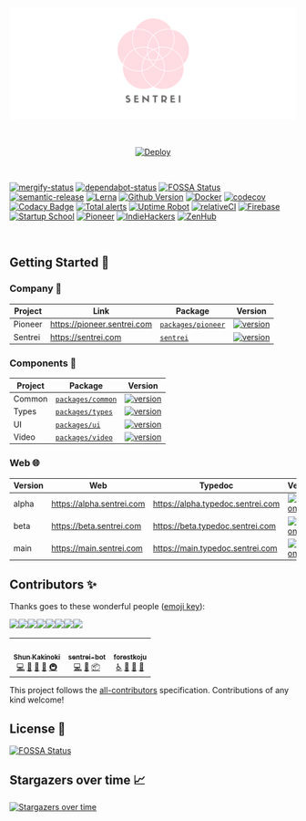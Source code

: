 <p align="center">
  <img src="assets/banner.png">
</p>

<br>

<p align="center">
    <a
      href="https://vercel.com/import/project?template=https://github.com/sentrei/sentrei"
    >
      <img src="https://vercel.com/button" alt="Deploy" />
    </a>
    <!-- <a><img src="assets/apple-store-badge.svg" width="300"></img></a>
    <a><img src="assets/google-play-badge.png" width="300"></img></a> -->
</p>

<br>

[![mergify-status](https://img.shields.io/endpoint.svg?url=https://gh.mergify.io/badges/sentrei/sentrei)](https://dashboard.mergify.io/installation/7539741/repositories)
[![dependabot-status](https://badgen.net/badge/Dependabot/enabled/green?icon=dependabot)](https://github.com/sentrei/sentrei/network/updates)
[![FOSSA Status](https://app.fossa.com/api/projects/custom%2B15457%2Fgithub.com%2Fsentrei%2Fsentrei.svg?type=shield)](https://app.fossa.com/projects/custom%2B15457%2Fgithub.com%2Fsentrei%2Fsentrei?ref=badge_shield)
[![semantic-release](https://img.shields.io/badge/%20%20%F0%9F%93%A6%F0%9F%9A%80-semantic--release-e10079.svg)](https://github.com/semantic-release/semantic-release)
[![Lerna](https://img.shields.io/badge/maintained%20with-lerna-cc00ff.svg)](https://lerna.js.org/)
[![Github Version](https://img.shields.io/github/v/tag/sentrei/sentrei)](https://github.com/sentrei/sentrei/releases)
[![Docker](https://img.shields.io/docker/pulls/sentrei/sentrei.svg)](https://hub.docker.com/repository/docker/sentrei/sentrei)
[![codecov](https://codecov.io/gh/sentrei/sentrei/branch/main/graph/badge.svg)](https://codecov.io/gh/sentrei/sentrei)
[![Codacy Badge](https://api.codacy.com/project/badge/Grade/33af9b285c934b3fa958d85c6638aefb)](https://www.codacy.com/gh/sentrei/sentrei?utm_source=github.com&utm_medium=referral&utm_content=sentrei/sentrei&utm_campaign=Badge_Grade)
[![Total alerts](https://img.shields.io/lgtm/alerts/g/sentrei/sentrei.svg?logo=lgtm&logoWidth=18)](https://lgtm.com/projects/g/sentrei/sentrei/alerts/)
[![Uptime Robot](https://img.shields.io/uptimerobot/ratio/m784815116-8a053f04f101965fe947849c)](https://uptimerobot.com/dashboard#784815116)
[![relativeCI](https://badges.relative-ci.com/badges/C976Uvwm2P3DB7ZwroUw?branch=main)](https://app.relative-ci.com/projects/C976Uvwm2P3DB7ZwroUw)
[![Firebase](https://img.shields.io/badge/developed%20with-firebase-green)](https://console.firebase.google.com/project/sentrei-main)
[![Startup School](https://img.shields.io/badge/see%20me%20on-Startup%20School-orange)](https://www.startupschool.org/companies/sentrei)
[![Pioneer](https://img.shields.io/badge/competing%20on-pioneer.app-yellow)](https://pioneer.app/join/shunkakinoki)
[![IndieHackers](https://img.shields.io/badge/look%20on-Indie%20Hackers-blue)](https://www.indiehackers.com/product/sentrei)
[![ZenHub](https://img.shields.io/badge/managed_with-ZenHub-5e60ba)](https://app.zenhub.com/workspace/o/sentrei/sentrei/boards)

<br>

## Getting Started 🚀

### Company 🏢

<!-- prettier-ignore-start -->
| Project | Link | Package | Version |
| ------- | ---- | ------- | ------- |
| Pioneer | https://pioneer.sentrei.com | [`packages/pioneer`](packages/pioneer) | [![version](https://img.shields.io/npm/v/@sentrei/pioneer/latest.svg?color=success)](https://www.npmjs.com/package/@sentrei/sentrei) |
| Sentrei | https://sentrei.com | [`sentrei`](package.json) | [![version](https://img.shields.io/npm/v/sentrei/latest.svg?color=success)](https://www.npmjs.com/package/sentrei) |
<!-- prettier-ignore-end -->

### Components 🧰

<!-- prettier-ignore-start -->
| Project | Package | Version |
| ------- | ------- | ------- |
| Common | [`packages/common`](packages/common) | [![version](https://img.shields.io/npm/v/@sentrei/common/latest.svg?color=success)](https://www.npmjs.com/package/@sentrei/common) |
| Types | [`packages/types`](packages/@types) | [![version](https://img.shields.io/npm/v/@sentrei/types/latest.svg?color=success)](https://www.npmjs.com/package/@sentrei/types) |
| UI | [`packages/ui`](packages/ui) | [![version](https://img.shields.io/npm/v/@sentrei/ui/latest.svg?color=success)](https://www.npmjs.com/package/@sentrei/ui) |
| Video | [`packages/video`](packages/video) | [![version](https://img.shields.io/npm/v/@sentrei/video/latest.svg?color=success)](https://www.npmjs.com/package/@sentrei/video) |
<!-- prettier-ignore-end -->

### Web 🌐

<!-- prettier-ignore-start -->
| Version | Web | Typedoc | Version |
| ------- | --- | ------- | ------- |
| alpha | https://alpha.sentrei.com | https://alpha.typedoc.sentrei.com | [![version](https://img.shields.io/npm/v/@sentrei/web/alpha.svg?color=red)](https://www.npmjs.com/package/@sentrei/web) |
| beta | https://beta.sentrei.com | https://beta.typedoc.sentrei.com | [![version](https://img.shields.io/npm/v/@sentrei/web/beta.svg?color=blue)](https://www.npmjs.com/package/@sentrei/web) |
| main | https://main.sentrei.com | https://main.typedoc.sentrei.com | [![version](https://img.shields.io/npm/v/@sentrei/web/latest.svg?color=success)](https://www.npmjs.com/package/@sentrei/web) |
<!-- prettier-ignore-end -->

## Contributors ✨

Thanks goes to these wonderful people ([emoji key](https://allcontributors.org/docs/en/emoji-key)):

[![](https://sourcerer.io/fame/shunkakinoki/sentrei/sentrei/images/0)](https://sourcerer.io/fame/shunkakinoki/sentrei/sentrei/links/0)[![](https://sourcerer.io/fame/shunkakinoki/sentrei/sentrei/images/1)](https://sourcerer.io/fame/shunkakinoki/sentrei/sentrei/links/1)[![](https://sourcerer.io/fame/shunkakinoki/sentrei/sentrei/images/2)](https://sourcerer.io/fame/shunkakinoki/sentrei/sentrei/links/2)[![](https://sourcerer.io/fame/shunkakinoki/sentrei/sentrei/images/3)](https://sourcerer.io/fame/shunkakinoki/sentrei/sentrei/links/3)[![](https://sourcerer.io/fame/shunkakinoki/sentrei/sentrei/images/4)](https://sourcerer.io/fame/shunkakinoki/sentrei/sentrei/links/4)[![](https://sourcerer.io/fame/shunkakinoki/sentrei/sentrei/images/5)](https://sourcerer.io/fame/shunkakinoki/sentrei/sentrei/links/5)[![](https://sourcerer.io/fame/shunkakinoki/sentrei/sentrei/images/6)](https://sourcerer.io/fame/shunkakinoki/sentrei/sentrei/links/6)[![](https://sourcerer.io/fame/shunkakinoki/sentrei/sentrei/images/7)](https://sourcerer.io/fame/shunkakinoki/sentrei/sentrei/links/7)

<!-- ALL-CONTRIBUTORS-LIST:START - Do not remove or modify this section -->
<!-- prettier-ignore-start -->
<!-- markdownlint-disable -->
<table>
  <tr>
    <td align="center"><a href="https://www.shunkakinoki.com/"><img src="https://avatars0.githubusercontent.com/u/39187513?v=4" width="100px;" alt=""/><br /><sub><b>Shun Kakinoki</b></sub></a><br /><a href="https://github.com/sentrei/sentrei/commits?author=shunkakinoki" title="Code">💻</a> <a href="#projectManagement-shunkakinoki" title="Project Management">📆</a> <a href="#ideas-shunkakinoki" title="Ideas, Planning, & Feedback">🤔</a> <a href="#business-shunkakinoki" title="Business development">💼</a> <a href="#infra-shunkakinoki" title="Infrastructure (Hosting, Build-Tools, etc)">🚇</a></td>
    <td align="center"><a href="https://github.com/sentrei-bot"><img src="https://avatars2.githubusercontent.com/u/70007101?v=4" width="100px;" alt=""/><br /><sub><b>sentrei-bot</b></sub></a><br /><a href="https://github.com/sentrei/sentrei/commits?author=sentrei-bot" title="Code">💻</a> <a href="#maintenance-sentrei-bot" title="Maintenance">🚧</a> <a href="#platform-sentrei-bot" title="Packaging/porting to new platform">📦</a></td>
    <td align="center"><a href="https://github.com/forestkoju"><img src="https://avatars1.githubusercontent.com/u/45783985?v=4" width="100px;" alt=""/><br /><sub><b>forestkoju</b></sub></a><br /><a href="#a11y-forestkoju" title="Accessibility">️️️️♿️</a> <a href="#ideas-forestkoju" title="Ideas, Planning, & Feedback">🤔</a> <a href="#maintenance-forestkoju" title="Maintenance">🚧</a> <a href="#design-forestkoju" title="Design">🎨</a></td>
  </tr>
</table>

<!-- markdownlint-enable -->
<!-- prettier-ignore-end -->
<!-- ALL-CONTRIBUTORS-LIST:END -->

This project follows the [all-contributors](https://github.com/all-contributors/all-contributors) specification. Contributions of any kind welcome!

## License 📃

[![FOSSA Status](https://app.fossa.com/api/projects/custom%2B15457%2Fgithub.com%2Fsentrei%2Fsentrei.svg?type=large)](https://app.fossa.com/projects/custom%2B15457%2Fgithub.com%2Fsentrei%2Fsentrei?ref=badge_large)

## Stargazers over time 📈

[![Stargazers over time](https://starchart.cc/sentrei/sentrei.svg)](https://starchart.cc/sentrei/sentrei)
